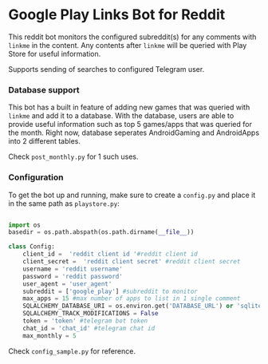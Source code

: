 # Google Play Links Bot for Reddit

This reddit bot monitors the configured subreddit(s) for any comments with `linkme` in the content.
Any contents after `linkme` will be queried with Play Store for useful information.

Supports sending of searches to configured Telegram user.

### Database support

This bot has a built in feature of adding new games that was queried with `linkme` and add it to a database.
With the database, users are able to provide useful information such as top 5 games/apps that was queried for the month.
Right now, database seperates AndroidGaming and AndroidApps into 2 different tables.


Check `post_monthly.py` for 1 such uses.

### Configuration

To get the bot up and running, make sure to create a `config.py` and place it in the same path as `playstore.py`:

```python

import os
basedir = os.path.abspath(os.path.dirname(__file__))

class Config:
    client_id =  'reddit client id '#reddit client id
    client_secret =  'reddit client secret' #reddit client secret
    username = 'reddit username'
    password = 'reddit password'
    user_agent = 'user_agent'
    subreddit = ['google_play'] #subreddit to monitor
    max_apps = 15 #max number of apps to list in 1 single comment
    SQLALCHEMY_DATABASE_URI = os.environ.get('DATABASE_URL') or 'sqlite:///' + os.path.join(basedir, 'mydb.db') #sqlalchemy URI
    SQLALCHEMY_TRACK_MODIFICATIONS = False
    token = 'token' #telegram bot token
    chat_id = 'chat_id' #telegram chat id
    max_monthly = 5

```
Check `config_sample.py` for reference.